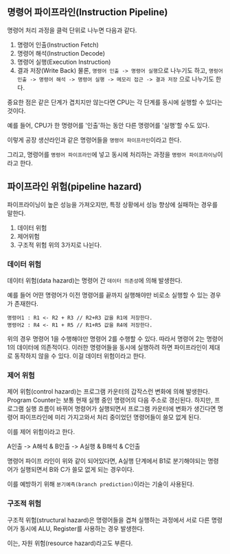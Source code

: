 ## 명령어 파이프라인(Instruction Pipeline)

명령어 처리 과정을 클럭 단위로 나누면 다음과 같다.
1. 명령어 인출(Instruction Fetch)
2. 명령어 해석(Instruction Decode)
3. 명령어 실행(Execution Instruction)
4. 결과 저장(Write Back)
물론, `명령어 인출 -> 명령어 실행`으로 나누기도 하고, `명렁어 인출 -> 명령어 해석 -> 명령어 실행 -> 메모리 접근 -> 결과 저장` 으로 나누기도 한다.

중요한 점은 같은 단계가 겹치지만 않는다면 CPU는 각 단계를 동시에 실행할 수 있다는 것이다.

예를 들어, CPU가 한 명령어를 '인출'하는 동안 다른 명령어를 '실행'할 수도 있다.

이렇게 공장 생산라인과 같은 명령어들을 `명령어 파이프라인`이라고 한다.

그리고, 명령어를 `명령어 파이프라인`에 넣고 동시에 처리하는 과정을 `명령어 파이프라이닝`이라고 한다.

## 파이프라인 위험(pipeline hazard)

파이프라이닝이 높은 성능을 가져오지만, 특정 상황에서 성능 향상에 실패하는 경우를 말한다.
1. 데이터 위험
2. 제어위험
3. 구조적 위험
위의 3가지로 나뉜다.

### 데이터 위험

데이터 위험(data hazard)는 명령어 간 `데이터 의존성`에 의해 발생한다.

예를 들어 어떤 명령어가 이전 명령어를 끝까지 실행해야만 비로소 실행할 수 있는 경우가 존재한다.


```
명령어1 : R1 <- R2 + R3 // R2+R3 값을 R1에 저장한다.
명령어2 : R4 <- R1 + R5 // R1+R5 값을 R4에 저장한다.
```
위의 경우 명령어 1을 수행해야만 명령어 2를 수행할 수 있다.
따라서 명령어 2는 명령어 1의 데이터에 의존적이다.
이러한 명령어들을 동시에 실행하려 하면 파이프라인이 제대로 동작하지 않을 수 있다.
이걸 데이터 위험이라고 한다.

### 제어 위험

제어 위험(control hazard)는 프로그램 카운터의 갑작스런 변화에 의해 발생한다.
Program Counter는 보통 현재 실행 중인 명령어의 다음 주소로 갱신된다.
하지만, 프로그램 실행 흐름이 바뀌어 명령어가 실행되면서 프로그램 카운터에 변화가 생긴다면 명령어 파이프라인에 미리 가지고와서 처리 중이었던 명령어들이 쓸모 없게 된다.

이를 제어 위험이라고 한다.

A인출 -> A해석 & B인출 -> A실행 & B해석 & C인출

명령어 파이프 라인이 위와 같이 되어있다면, A실행 단계에서 B1로 분기해야되는 명령어가 실행되면서 B와 C가 쓸모 없게 되는 경우이다.

이를 예방하기 위해 `분기예측(branch prediction)`이라는 기술이 사용된다.

### 구조적 위험

구조적 위험(structural hazard)은 명령어들을 겹쳐 실행하는 과정에서 서로 다른 명령어가 동시에 ALU, Register를 사용하는 경우 발생한다.

이는, 자원 위험(resource hazard)라고도 부른다.